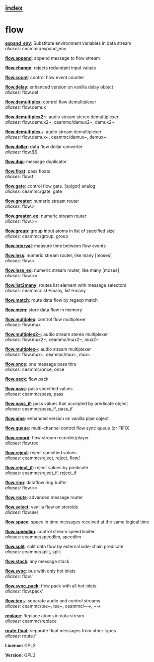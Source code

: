 [index](index.html) 
---

# flow




[**expand_env**](expand_env.html): Substitute environment variables in data stream <br>
_aliases:_ ceammc/expand_env


[**flow.append**](flow.append.html): append message to flow stream 

[**flow.change**](flow.change.html): rejects redundant input values 

[**flow.count**](flow.count.html): control flow event counter 

[**flow.delay**](flow.delay.html): enhanced version on vanilla delay object <br>
_aliases:_ flow.del


[**flow.demultiplex**](flow.demultiplex.html): control flow demultiplexer <br>
_aliases:_ flow.demux


[**flow.demultiplex2~**](flow.demultiplex2~.html): audio stream stereo demultiplexer <br>
_aliases:_ flow.demux2~, ceammc/demux2~, demux2~


[**flow.demultiplex~**](flow.demultiplex~.html): audio stream demultiplexer <br>
_aliases:_ flow.demux~, ceammc/demux~, demux~


[**flow.dollar**](flow.dollar.html): data flow dollar converter <br>
_aliases:_ flow.$$


[**flow.dup**](flow.dup.html): message duplicator 

[**flow.float**](flow.float.html): pass floats <br>
_aliases:_ flow.f


[**flow.gate**](flow.gate.html): control flow gate. [spigot] analog <br>
_aliases:_ ceammc/gate, gate


[**flow.greater**](flow.greater.html): numeric stream router <br>
_aliases:_ flow.&gt;


[**flow.greater_eq**](flow.greater_eq.html): numeric stream router <br>
_aliases:_ flow.&gt;=


[**flow.group**](flow.group.html): group input atoms in list of specified size <br>
_aliases:_ ceammc/group, group


[**flow.interval**](flow.interval.html): measure time between flow events 

[**flow.less**](flow.less.html): numeric stream router, like many [moses] <br>
_aliases:_ flow.&lt;


[**flow.less_eq**](flow.less_eq.html): numeric stream router, like many [moses] <br>
_aliases:_ flow.&lt;=


[**flow.list2many**](flow.list2many.html): routes list element with message selectors <br>
_aliases:_ ceammc/list-&gt;many, list-&gt;many


[**flow.match**](flow.match.html): route data flow by regexp match 

[**flow.mem**](flow.mem.html): store data flow in memory 

[**flow.multiplex**](flow.multiplex.html): control flow multiplexer <br>
_aliases:_ flow.mux


[**flow.multiplex2~**](flow.multiplex2~.html): audio stream stereo multiplexer <br>
_aliases:_ flow.mux2~, ceammc/mux2~, mux2~


[**flow.multiplex~**](flow.multiplex~.html): audio stream multiplexer <br>
_aliases:_ flow.mux~, ceammc/mux~, mux~


[**flow.once**](flow.once.html): one message pass thru <br>
_aliases:_ ceammc/once, once


[**flow.pack**](flow.pack.html): flow pack 

[**flow.pass**](flow.pass.html): pass specified values <br>
_aliases:_ ceammc/pass, pass


[**flow.pass_if**](flow.pass_if.html): pass values that accepted by predicate object <br>
_aliases:_ ceammc/pass_if, pass_if


[**flow.pipe**](flow.pipe.html): enhanced version on vanilla pipe object 

[**flow.queue**](flow.queue.html): multi-channel control flow sync queue (or FIFO) 

[**flow.record**](flow.record.html): flow stream recorder/player <br>
_aliases:_ flow.rec


[**flow.reject**](flow.reject.html): reject specified values <br>
_aliases:_ ceammc/reject, reject, flow.!


[**flow.reject_if**](flow.reject_if.html): reject values by predicate <br>
_aliases:_ ceammc/reject_if, reject_if


[**flow.ring**](flow.ring.html): dataflow ring buffer <br>
_aliases:_ flow.&gt;&gt;


[**flow.route**](flow.route.html): advanced message router 

[**flow.select**](flow.select.html): vanilla flow on steroids <br>
_aliases:_ flow.sel


[**flow.space**](flow.space.html): space in time messages received at the same logical time 

[**flow.speedlim**](flow.speedlim.html): control stream speed limiter <br>
_aliases:_ ceammc/speedlim, speedlim


[**flow.split**](flow.split.html): split data flow by external side-chain predicate <br>
_aliases:_ ceammc/split, split


[**flow.stack**](flow.stack.html): any message stack 

[**flow.sync**](flow.sync.html): bus with only hot inlets <br>
_aliases:_ flow.&#39;


[**flow.sync_pack**](flow.sync_pack.html): flow pack with all hot inlets <br>
_aliases:_ flow.pack&#39;


[**flow.tee~**](flow.tee~.html): separate audio and control streams <br>
_aliases:_ ceammc/tee~, tee~, ceammc/~-&gt;, ~-&gt;


[**replace**](replace.html): Replace atoms in data stream <br>
_aliases:_ ceammc/replace


[**route.float**](route.float.html): separate float messages from other types <br>
_aliases:_ route.f




**License:** GPL3

**Version:** GPL3
